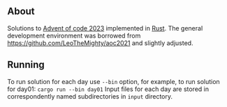 ## About
Solutions to [Advent of code 2023](https://adventofcode.com/2023) implemented in [Rust](https://doc.rust-lang.org/book/title-page.html).
The general development environment was borrowed from https://github.com/LeoTheMighty/aoc2021 and slightly adjusted.
## Running
To run solution for each day use `--bin` option, for example, to run solution for day01: `cargo run --bin day01`
Input files for each day are stored in correspondently named subdirectories in `input` directory.
